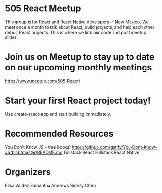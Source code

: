 # 505 React Meetup
This group is for React and React Native developers in New Mexico. We meet once a month to talk about React, build projects, and help each other debug React projects. This is where we link our code and post meetup slides.

# Join us on Meetup to stay up to date on our upcoming monthly meetings
https://www.meetup.com/505-React/

# Start your first React project today!
Use create-react-app and start building immediately.

# Recommended Resources
You Don't Know JS - free books! https://github.com/getify/You-Dont-Know-JS/blob/master/README.md
Fullstack React
Fullstack React Native

# Organizers
Elisa Valdez
Samantha Andrews
Sidney Chen

